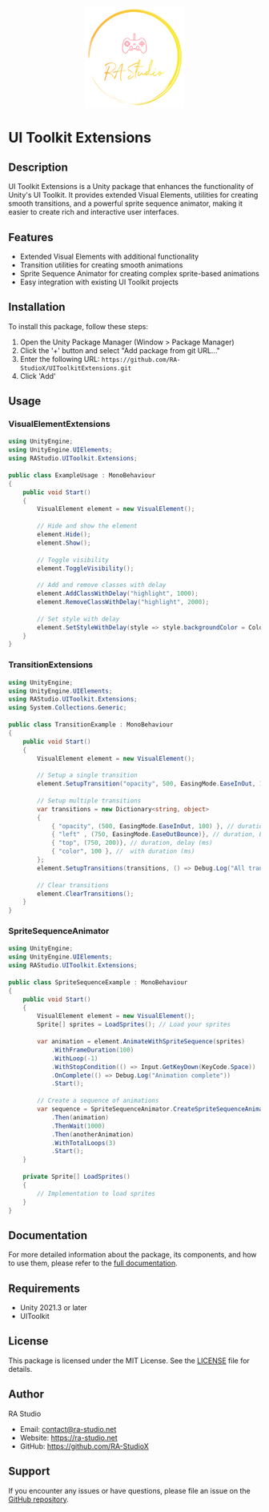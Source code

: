 <p align="center">
    <a href="https://ra-studio.net" target="_blank">
        <img src="Images/RAStudio-logo.svg" alt="RA Studio Logo" width="200"/>
    </a>
</p>

# UI Toolkit Extensions

## Description

UI Toolkit Extensions is a Unity package that enhances the functionality of Unity's UI Toolkit. It provides extended Visual Elements, utilities for creating smooth transitions, and a powerful sprite sequence animator, making it easier to create rich and interactive user interfaces.

## Features

- Extended Visual Elements with additional functionality
- Transition utilities for creating smooth animations
- Sprite Sequence Animator for creating complex sprite-based animations
- Easy integration with existing UI Toolkit projects

## Installation

To install this package, follow these steps:

1. Open the Unity Package Manager (Window > Package Manager)
2. Click the '+' button and select "Add package from git URL..."
3. Enter the following URL: `https://github.com/RA-StudioX/UIToolkitExtensions.git`
4. Click 'Add'

## Usage

### VisualElementExtensions

```csharp
using UnityEngine;
using UnityEngine.UIElements;
using RAStudio.UIToolkit.Extensions;

public class ExampleUsage : MonoBehaviour
{
    public void Start()
    {
        VisualElement element = new VisualElement();

        // Hide and show the element
        element.Hide();
        element.Show();

        // Toggle visibility
        element.ToggleVisibility();

        // Add and remove classes with delay
        element.AddClassWithDelay("highlight", 1000);
        element.RemoveClassWithDelay("highlight", 2000);

        // Set style with delay
        element.SetStyleWithDelay(style => style.backgroundColor = Color.red, 1500);
    }
}
```

### TransitionExtensions

```csharp
using UnityEngine;
using UnityEngine.UIElements;
using RAStudio.UIToolkit.Extensions;
using System.Collections.Generic;

public class TransitionExample : MonoBehaviour
{
    public void Start()
    {
        VisualElement element = new VisualElement();

        // Setup a single transition
        element.SetupTransition("opacity", 500, EasingMode.EaseInOut, 100, () => Debug.Log("Transition complete"));

        // Setup multiple transitions
        var transitions = new Dictionary<string, object>
        {
            { "opacity", (500, EasingMode.EaseInOut, 100) }, // duration, EasingMode, delay
            { "left" , (750, EasingMode.EaseOutBounce)}, // duration, EasingMode
            { "top", (750, 200)}, // duration, delay (ms)
            { "color", 100 }, //  with duration (ms)
        };
        element.SetupTransitions(transitions, () => Debug.Log("All transitions complete"));

        // Clear transitions
        element.ClearTransitions();
    }
}
```

### SpriteSequenceAnimator

```csharp
using UnityEngine;
using UnityEngine.UIElements;
using RAStudio.UIToolkit.Extensions;

public class SpriteSequenceExample : MonoBehaviour
{
    public void Start()
    {
        VisualElement element = new VisualElement();
        Sprite[] sprites = LoadSprites(); // Load your sprites

        var animation = element.AnimateWithSpriteSequence(sprites)
            .WithFrameDuration(100)
            .WithLoop(-1)
            .WithStopCondition(() => Input.GetKeyDown(KeyCode.Space))
            .OnComplete(() => Debug.Log("Animation complete"))
            .Start();

        // Create a sequence of animations
        var sequence = SpriteSequenceAnimator.CreateSpriteSequenceAnimationSequence(element)
            .Then(animation)
            .ThenWait(1000)
            .Then(anotherAnimation)
            .WithTotalLoops(3)
            .Start();
    }

    private Sprite[] LoadSprites()
    {
        // Implementation to load sprites
    }
}
```

## Documentation

For more detailed information about the package, its components, and how to use them, please refer to the [full documentation](https://github.com/RA-StudioX/UIToolkitExtensions/blob/main/Documentation~/UIToolkitExtensions.md).

## Requirements

- Unity 2021.3 or later
- UIToolkit

## License

This package is licensed under the MIT License. See the [LICENSE](https://github.com/RA-StudioX/UIToolkitExtensions/blob/main/LICENSE.md) file for details.

## Author

RA Studio

- Email: contact@ra-studio.net
- Website: https://ra-studio.net
- GitHub: https://github.com/RA-StudioX

## Support

If you encounter any issues or have questions, please file an issue on the [GitHub repository](https://github.com/RA-StudioX/UIToolkitExtensions/issues).
